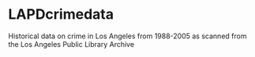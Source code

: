 # LAPDcrimedata
Historical data on crime in Los Angeles from 1988-2005 as scanned from the Los Angeles Public Library Archive
